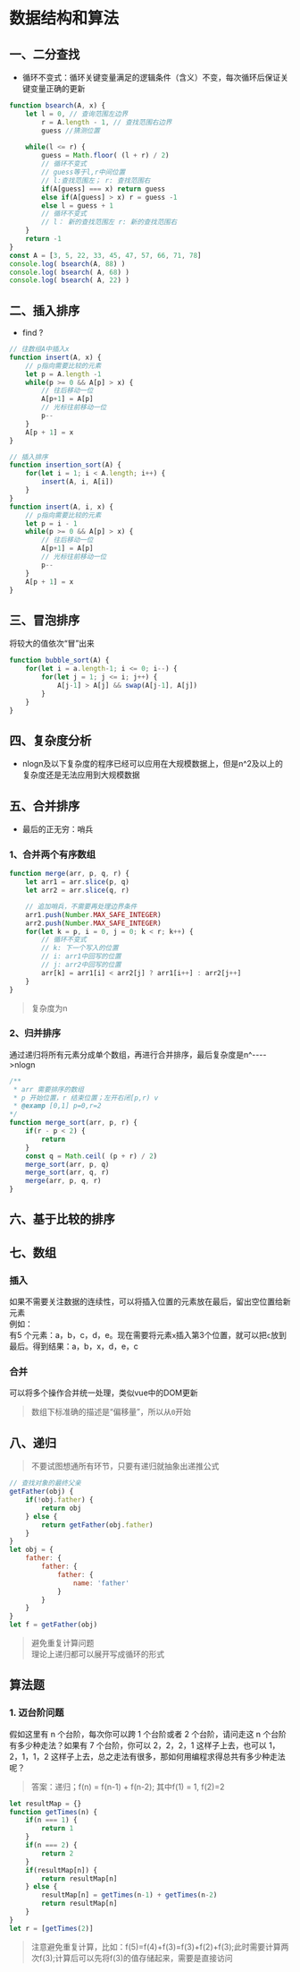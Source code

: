 # 数据结构和算法
## 一、二分查找 
- 循环不变式：循环关键变量满足的逻辑条件（含义）不变，每次循环后保证关键变量正确的更新
```js
function bsearch(A, x) {
    let l = 0, // 查询范围左边界
        r = A.length - 1, // 查找范围右边界
        guess //猜测位置
    
    while(l <= r) {
        guess = Math.floor( (l + r) / 2)
        // 循环不变式
        // guess等于l,r中间位置
        // l:查找范围左； r: 查找范围右
        if(A[guess] === x) return guess
        else if(A[guess] > x) r = guess -1
        else l = guess + 1
        // 循环不变式
        // l： 新的查找范围左 r: 新的查找范围右
    }
    return -1
}
const A = [3, 5, 22, 33, 45, 47, 57, 66, 71, 78]
console.log( bsearch(A, 88) )
console.log( bsearch( A, 68) )
console.log( bsearch( A, 22) )
```
## 二、插入排序
- find ?

```js
// 往数组A中插入x
function insert(A, x) {
    // p指向需要比较的元素
    let p = A.length -1
    while(p >= 0 && A[p] > x) {
        // 往后移动一位
        A[p+1] = A[p]
        // 光标往前移动一位
        p--
    }
    A[p + 1] = x
}

// 插入排序
function insertion_sort(A) {
    for(let i = 1; i < A.length; i++) {
        insert(A, i, A[i])
    }
}
function insert(A, i, x) {
    // p指向需要比较的元素
    let p = i - 1
    while(p >= 0 && A[p] > x) {
        // 往后移动一位
        A[p+1] = A[p]
        // 光标往前移动一位
        p--
    }
    A[p + 1] = x
}
```

## 三、冒泡排序
将较大的值依次“冒”出来
```js
function bubble_sort(A) {
    for(let i = a.length-1; i <= 0; i--) {
        for(let j = 1; j <= i; j++) {
            A[j-1] > A[j] && swap(A[j-1], A[j])
        }
    }
}
```

## 四、复杂度分析
- nlogn及以下复杂度的程序已经可以应用在大规模数据上，但是n^2及以上的复杂度还是无法应用到大规模数据

## 五、合并排序
- 最后的正无穷：哨兵
### 1、合并两个有序数组
```js
function merge(arr, p, q, r) {
    let arr1 = arr.slice(p, q)
    let arr2 = arr.slice(q, r)

    // 追加哨兵，不需要再处理边界条件
    arr1.push(Number.MAX_SAFE_INTEGER)
    arr2.push(Number.MAX_SAFE_INTEGER)
    for(let k = p, i = 0, j = 0; k < r; k++) {
        // 循环不变式
        // k: 下一个写入的位置
        // i: arr1中回写的位置
        // j: arr2中回写的位置
        arr[k] = arr1[i] < arr2[j] ? arr1[i++] : arr2[j++]
    }
}
```
> 复杂度为n

### 2、归并排序
通过递归将所有元素分成单个数组，再进行合并排序，最后复杂度是n^---->nlogn
```js
/**
 * arr 需要排序的数组
 * p 开始位置，r 结束位置；左开右闭[p,r) v
 * @examp [0,1] p=0,r=2
*/
function merge_sort(arr, p, r) {
    if(r - p < 2) {
        return
    }
    const q = Math.ceil( (p + r) / 2)
    merge_sort(arr, p, q)
    merge_sort(arr, q, r)
    merge(arr, p, q, r)
}
```

## 六、基于比较的排序











## 七、数组
### 插入
如果不需要关注数据的连续性，可以将插入位置的元素放在最后，留出空位置给新元素  
例如：  
有5 个元素：a，b，c，d，e。现在需要将元素`x`插入第3个位置，就可以把`c`放到最后。得到结果：a，b，x，d，e，c

### 合并
可以将多个操作合并统一处理，类似vue中的DOM更新

> 数组下标准确的描述是“偏移量”，所以从`0`开始

## 八、递归
> 不要试图想通所有环节，只要有递归就抽象出递推公式

```js
// 查找对象的最终父亲
getFather(obj) {
    if(!obj.father) {
        return obj
    } else {
        return getFather(obj.father)
    }
}
let obj = {
    father: {
        father: {
            father: {
                name: 'father'
            }
        }
    }
}
let f = getFather(obj)
```
> 避免重复计算问题  
> 理论上递归都可以展开写成循环的形式

## 算法题
### 1. 迈台阶问题  
假如这里有 n 个台阶，每次你可以跨 1 个台阶或者 2 个台阶，请问走这 n 个台阶有多少种走法？如果有 7 个台阶，你可以 2，2，2，1 这样子上去，也可以 1，2，1，1，2 这样子上去，总之走法有很多，那如何用编程求得总共有多少种走法呢？

> 答案：递归；f(n) = f(n-1) + f(n-2); 其中f(1) = 1, f(2)=2  

```js
let resultMap = {}
function getTimes(n) {
    if(n === 1) {
        return 1
    }
    if(n === 2) {
        return 2
    }
    if(resultMap[n]) {
        return resultMap[n]
    } else {
        resultMap[n] = getTimes(n-1) + getTimes(n-2)
        return resultMap[n]
    }
}
let r = [getTimes(2)]
```
> 注意避免重复计算，比如：f(5)=f(4)+f(3)=f(3)+f(2)+f(3);此时需要计算两次f(3);计算后可以先将f(3)的值存储起来，需要是直接访问